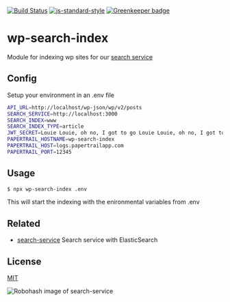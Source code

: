 [![Build Status](https://travis-ci.org/telemark/wp-search-index.svg?branch=master)](https://travis-ci.org/telemark/wp-search-index)
[![js-standard-style](https://img.shields.io/badge/code%20style-standard-brightgreen.svg?style=flat)](https://github.com/feross/standard)
[![Greenkeeper badge](https://badges.greenkeeper.io/telemark/wp-search-index.svg)](https://greenkeeper.io/)

# wp-search-index

Module for indexing wp sites for our [search service](https://github.com/telemark/search-service)

## Config

Setup your environment in an .env file

```sh
API_URL=http://localhost/wp-json/wp/v2/posts
SEARCH_SERVICE=http://localhost:3000
SEARCH_INDEX=www
SEARCH_INDEX_TYPE=article
JWT_SECRET=Louie Louie, oh no, I got to go Louie Louie, oh no, I got to go
PAPERTRAIL_HOSTNAME=wp-search-index
PAPERTRAIL_HOST=logs.papertrailapp.com
PAPERTRAIL_PORT=12345
```

## Usage

```sh
$ npx wp-search-index .env
```

This will start the indexing with the enironmental variables from .env

## Related

- [search-service](https://github.com/telemark/search-service) Search service with ElasticSearch

## License

[MIT](LICENSE)

![Robohash image of search-service](https://robots.kebabstudios.party/search-service.png "Robohash image of search-service")
